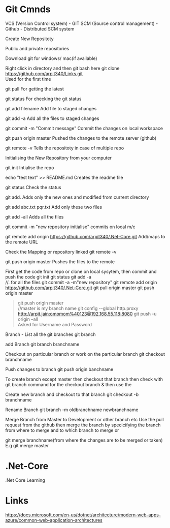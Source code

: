 # Git Cmnds
VCS (Version Control system) - GIT 
SCM (Source control management) - Github - Distributed SCM system

Create New Repositoty

Public and private repositories

Download git for windows/ mac(if available)

Right click in directory and then git bash here
git clone https://github.com/arpit340/Links.git   
Used for the first time

git pull
For getting the latest

git status
For checking the git status

git add filename
Add file to staged changes

git add -a 
Add all the files to staged changes 

git commit -m "Commit message"
Commit the changes on local workspace

git push origin master
Pushed the changes to the remote server (github)

git remote -v
Tells the repositoty in case of multiple repo

Initialising the New Repository from your computer

git init
Intialise the repo

echo "test text" >> README.md
Creates the readme file

git status
Check the status

git add.
Adds only the new ones and modified from current directory 

git add abc.txt pqr.txt
Add only these two files

git add -all
Adds all the files

git commit -m "new repository initialise"
commits on local m/c

git remote add origin https://github.com/arpit340/.Net-Core.git
Add/maps to the remote URL 

Check the Mapping or repository linked 
git remote -v

git push origin master
Pushes the files to the remote

First get the code from repo or clone on local sysytem, then commit and push the code
git init
git status
git add -a     							
//. for all the files
git commit -a -m"new repository"
git remote add origin https://github.com/arpit340/.Net-Core.git
git pull origin master
git push origin master

>git push origin master	        
//master is my branch name
git config --global http.proxy http://arpit.jain:omomom%40123@192.168.55.118:8080
git push -u origin –all					
Asked for Username and Password

Branch - 
List all the git branches
git branch

add Branch
git branch branchname

Checkout on particular branch or work on the particular branch
git checkout branchname

Push changes to branch
git push origin banchname

To create branch except master then checkout that branch then check with
git branch command for the checkout branch & then use the 

Create new branch and checkout to that branch
git checkout -b branchname

Rename Branch
git branch -m oldbranchname newbranchname

Merge Branch from Master to Development or other branch etc
Use the pull request from the github then merge the branch by specicifying the branch from where to merge and to which branch to merge
or

git merge branchname(from where the changes are to be merged or taken)
E.g git merge master





# .Net-Core
.Net Core Learning


# Links
https://docs.microsoft.com/en-us/dotnet/architecture/modern-web-apps-azure/common-web-application-architectures


